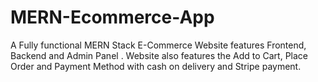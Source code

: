 # MERN-Ecommerce-App
A Fully functional MERN Stack E-Commerce Website features Frontend, Backend and Admin Panel . Website also features the  Add to Cart, Place Order and Payment Method with cash on delivery and Stripe payment.
